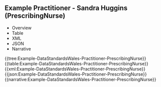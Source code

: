 <div class="warning"><span class="ClinicalWarn"></span></div>

## Example Practitioner - Sandra Huggins (PrescribingNurse)

<div class="tab-wrap">
  <ul class="tab-head">
    <li class="tablink" onclick="openCity(this,'tabtree')" data-target="tabtree">
      Overview
    </li>
    <li class="tablink" onclick="openCity(this,'tabtable')" data-target="tabtable">
      Table
    </li>
    <li class="tablink tab-active" onclick="openCity(this,'tabxml')" data-target="tabxml">
      XML
    </li>    
    <li class="tablink" onclick="openCity(this,'tabjson')" data-target="tabjson">
      JSON
    </li>    
    <li class="tablink" onclick="openCity(this,'tabnarrative')" data-target="tabnarrative">
      Narrative
    </li>
  </ul>
  <div class="tab-main">
    <div id="tabtree" class="tabcontent">
      {{tree:Example-DataStandardsWales-Practitioner-PrescribingNurse}}
    </div>
    <div id="tabtable" class="tabcontent">
      {{table:Example-DataStandardsWales-Practitioner-PrescribingNurse}}
    </div>       
    <div id="tabxml" class="tabcontent active">      
      {{xml:Example-DataStandardsWales-Practitioner-PrescribingNurse}}
    </div>
    <div id="tabjson" class="tabcontent">
      {{json:Example-DataStandardsWales-Practitioner-PrescribingNurse}}
    </div>       
    <div id="tabnarrative" class="tabcontent">
      {{narrative:Example-DataStandardsWales-Practitioner-PrescribingNurse}}
    </div>  
  </div>
</div>